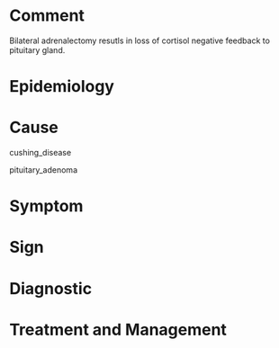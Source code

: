 # Comment

Bilateral adrenalectomy resutls in loss of cortisol negative feedback to pituitary gland.

# Epidemiology

# Cause

cushing_disease

pituitary_adenoma

# Symptom

# Sign

# Diagnostic

# Treatment and Management
